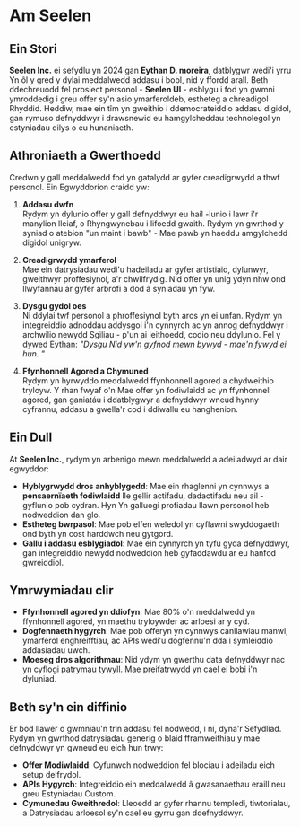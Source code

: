 # Am Seelen

## Ein Stori

**Seelen Inc.** ei sefydlu yn 2024 gan **Eythan D. moreira**, datblygwr wedi'i
yrru Yn ôl y gred y dylai meddalwedd addasu i bobl, nid y ffordd arall. Beth
ddechreuodd fel prosiect personol - **Seelen UI** - esblygu i fod yn gwmni
ymroddedig i greu offer sy'n asio ymarferoldeb, estheteg a chreadigol Rhyddid.
Heddiw, mae ein tîm yn gweithio i ddemocrateiddio addasu digidol, gan rymuso
defnyddwyr i drawsnewid eu hamgylcheddau technolegol yn estyniadau dilys o eu
hunaniaeth.

## Athroniaeth a Gwerthoedd

Credwn y gall meddalwedd fod yn gatalydd ar gyfer creadigrwydd a thwf personol.
Ein Egwyddorion craidd yw:

1. **Addasu dwfn**\
   Rydym yn dylunio offer y gall defnyddwyr eu hail -lunio i lawr i'r manylion
   lleiaf, o Rhyngwynebau i lifoedd gwaith. Rydym yn gwrthod y syniad o atebion
   "un maint i bawb" \- Mae pawb yn haeddu amgylchedd digidol unigryw.

2. **Creadigrwydd ymarferol**\
   Mae ein datrysiadau wedi'u hadeiladu ar gyfer artistiaid, dylunwyr, gweithwyr
   proffesiynol, a'r chwilfrydig. Nid offer yn unig ydyn nhw ond llwyfannau ar
   gyfer arbrofi a dod â syniadau yn fyw.

3. **Dysgu gydol oes**\
   Ni ddylai twf personol a phroffesiynol byth aros yn ei unfan. Rydym yn
   integreiddio adnoddau addysgol i'n cynnyrch ac yn annog defnyddwyr i
   archwilio newydd Sgiliau - p'un ai ieithoedd, codio neu ddylunio. Fel y dywed
   Eythan: _"Dysgu Nid yw'n gyfnod mewn bywyd - mae'n fywyd ei hun. "_

4. **Ffynhonnell Agored a Chymuned**\
   Rydym yn hyrwyddo meddalwedd ffynhonnell agored a chydweithio tryloyw. Y rhan
   fwyaf o'n Mae offer yn fodiwlaidd ac yn ffynhonnell agored, gan ganiatáu i
   ddatblygwyr a defnyddwyr wneud hynny cyfrannu, addasu a gwella'r cod i
   ddiwallu eu hanghenion.

## Ein Dull

At **Seelen Inc.**, rydym yn arbenigo mewn meddalwedd a adeiladwyd ar dair
egwyddor:

- **Hyblygrwydd dros anhyblygedd**: Mae ein rhaglenni yn cynnwys a
  **pensaernïaeth fodiwlaidd** lle gellir actifadu, dadactifadu neu ail
  -gyflunio pob cydran. Hyn Yn galluogi profiadau llawn personol heb nodweddion
  dan glo.
- **Estheteg bwrpasol**: Mae pob elfen weledol yn cyflawni swyddogaeth ond byth
  yn cost harddwch neu gytgord.
- **Gallu i addasu esblygiadol**: Mae ein cynnyrch yn tyfu gyda defnyddwyr, gan
  integreiddio newydd nodweddion heb gyfaddawdu ar eu hanfod gwreiddiol.

## Ymrwymiadau clir

- **Ffynhonnell agored yn ddiofyn**: Mae 80% o'n meddalwedd yn ffynhonnell
  agored, yn maethu tryloywder ac arloesi ar y cyd.
- **Dogfennaeth hygyrch**: Mae pob offeryn yn cynnwys canllawiau manwl,
  ymarferol enghreifftiau, ac APIs wedi'u dogfennu'n dda i symleiddio addasiadau
  uwch.
- **Moeseg dros algorithmau**: Nid ydym yn gwerthu data defnyddwyr nac yn
  cyflogi patrymau tywyll. Mae preifatrwydd yn cael ei bobi i'n dyluniad.

## Beth sy'n ein diffinio

Er bod llawer o gwmnïau'n trin addasu fel nodwedd, i ni, dyna'r Sefydliad. Rydym
yn gwrthod datrysiadau generig o blaid fframweithiau y mae defnyddwyr yn gwneud
eu eich hun trwy:

- **Offer Modiwlaidd**: Cyfunwch nodweddion fel blociau i adeiladu eich setup
  delfrydol.
- **APIs Hygyrch**: Integreiddio ein meddalwedd â gwasanaethau eraill neu greu
  Estyniadau Custom.
- **Cymunedau Gweithredol**: Lleoedd ar gyfer rhannu templedi, tiwtorialau, a
  Datrysiadau arloesol sy'n cael eu gyrru gan ddefnyddwyr.
